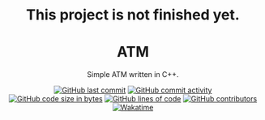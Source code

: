 <h1 align="center">
  This project is not finished yet.
</h1>

<h1 align="center">
  ATM
</h1>

<p align="center">
    Simple ATM written in C++.
</p>

<div align="center">
    <a href="https://github.com/MatejMrozek/CPP-ATM"><img src="https://img.shields.io/github/last-commit/MatejMrozek/CPP-ATM" alt="GitHub last commit"></a>
    <a href="https://github.com/MatejMrozek/CPP-ATM"><img src="https://img.shields.io/github/commit-activity/w/MatejMrozek/CPP-ATM" alt="GitHub commit activity"></a>
    <br>
    <a href="https://github.com/MatejMrozek/CPP-ATM"><img src="https://img.shields.io/github/languages/code-size/MatejMrozek/CPP-ATM" alt="GitHub code size in bytes"></a>
    <a href="https://github.com/MatejMrozek/CPP-ATM"><img src="https://tokei.rs/b1/github/MatejMrozek/CPP-ATM" alt="GitHub lines of code"></a>
    <a href="https://github.com/MatejMrozek/CPP-ATM"><img src="https://img.shields.io/github/contributors/MatejMrozek/CPP-ATM" alt="GitHub contributors"></a>
    <br>
    <a href="https://wakatime.com/@MatejMrozek"><img src="https://wakatime.com/badge/user/f5df7bf6-124b-474d-bd4c-deb048a97bbd/project/31caffc0-04f8-499c-b926-b9900c055d61.svg" alt="Wakatime"></a>
</div>
